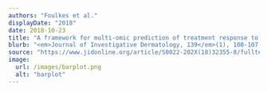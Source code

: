 ```yaml
---
authors: "Foulkes et al."
displayDate: "2018"
date: 2018-10-23
title: "A framework for multi-omic prediction of treatment response to biologic therapy for psoriasis"
blurb: "<em>Journal of Investigative Dermatology, 139</em>(1), 100-107."
source: "https://www.jidonline.org/article/S0022-202X(18)32355-8/fulltext"
image:
  url: /images/barplot.png
  alt: "barplot"
---
```

